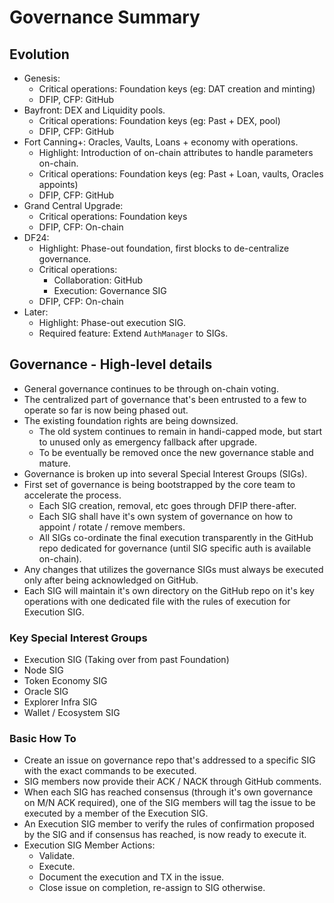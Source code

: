 # Governance Summary

## Evolution

- Genesis: 
  - Critical operations: Foundation keys (eg: DAT creation and minting)
  - DFIP, CFP: GitHub
- Bayfront: DEX and Liquidity pools.
  - Critical operations: Foundation keys (eg: Past + DEX, pool)
  - DFIP, CFP: GitHub
- Fort Canning+: Oracles, Vaults, Loans + economy with operations.
  - Highlight: Introduction of on-chain attributes to handle parameters on-chain.
  - Critical operations: Foundation keys (eg: Past + Loan, vaults, Oracles appoints)
  - DFIP, CFP: GitHub
- Grand Central Upgrade:
  - Critical operations: Foundation keys
  - DFIP, CFP: On-chain
- DF24: 
  - Highlight: Phase-out foundation, first blocks to de-centralize governance.
  - Critical operations: 
    - Collaboration: GitHub
    - Execution: Governance SIG
  - DFIP, CFP: On-chain
- Later:
  - Highlight: Phase-out execution SIG.
  - Required feature: Extend `AuthManager` to SIGs. 


## Governance - High-level details

- General governance continues to be through on-chain voting. 
- The centralized part of governance that's been entrusted to a few to operate so far is now being phased out.
- The existing foundation rights are being downsized.
  - The old system continues to remain in handi-capped mode, but start to unused only as emergency fallback after upgrade.
  - To be eventually be removed once the new governance stable and mature.
- Governance is broken up into several Special Interest Groups (SIGs). 
- First set of governance is being bootstrapped by the core team to accelerate the process. 
  - Each SIG creation, removal, etc goes through DFIP there-after.
  - Each SIG shall have it's own system of governance on how to appoint / rotate / remove members.
  - All SIGs co-ordinate the final execution transparently in the GitHub repo dedicated for governance (until SIG specific auth is available on-chain). 
- Any changes that utilizes the governance SIGs must always be executed only after being acknowledged on GitHub. 
- Each SIG will maintain it's own directory on the GitHub repo on it's key operations with one dedicated file with the rules of execution for Execution SIG.

### Key Special Interest Groups

- Execution SIG (Taking over from past Foundation)
- Node SIG
- Token Economy SIG
- Oracle SIG
- Explorer Infra SIG
- Wallet / Ecosystem SIG


### Basic How To

- Create an issue on governance repo that's addressed to a specific SIG with the exact commands to be executed.
- SIG members now provide their ACK / NACK through GitHub comments.
- When each SIG has reached consensus (through it's own governance on M/N ACK required), one of the SIG members will tag the issue to be executed by a member of the Execution SIG.
- An Execution SIG member to verify the rules of confirmation proposed by the SIG and if consensus has reached, is now ready to execute it.
- Execution SIG Member Actions:
  - Validate.
  - Execute.
  - Document the execution and TX in the issue.
  - Close issue on completion, re-assign to SIG otherwise.
 
